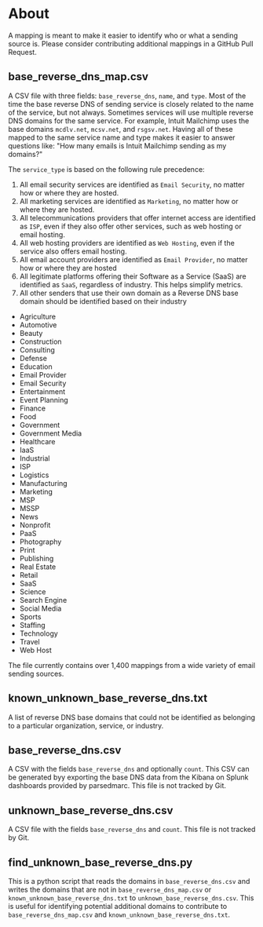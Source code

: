 # About

A mapping is meant to make it easier to identify who or what a sending source is. Please consider contributing
additional mappings in a GitHub Pull Request.

## base_reverse_dns_map.csv

A CSV file with three fields: `base_reverse_dns`, `name`, and `type`.
Most of the time the base reverse DNS of sending service is closely related to the name of the
service, but not always. Sometimes services will use multiple reverse DNS domains for the same service. For example,
Intuit Mailchimp uses the base domains `mcdlv.net`, `mcsv.net`,
and `rsgsv.net`. Having all of these mapped to the same service name and type makes it easier to answer questions like:
"How many emails is Intuit Mailchimp sending as my domains?"

The `service_type` is based on the following rule precedence:

1. All email security services are identified as `Email Security`, no matter how or where they are hosted.
2. All marketing services are identified as `Marketing`, no matter how or where they are hosted.
3. All telecommunications providers that offer internet access are identified as `ISP`, even if they also offer other services, such as web hosting or email hosting.
4. All web hosting providers are identified as `Web Hosting`, even if the service also offers email hosting.
5. All email account providers are identified as `Email Provider`, no matter how or where they are hosted
6. All legitimate platforms offering their Software as a Service (SaaS) are identified as `SaaS`, regardless of industry. This helps simplify metrics.
7. All other senders that use their own domain as a Reverse DNS base domain should be identified based on their industry

- Agriculture
- Automotive
- Beauty
- Construction
- Consulting
- Defense
- Education
- Email Provider
- Email Security
- Entertainment
- Event Planning
- Finance
- Food
- Government
- Government Media
- Healthcare
- IaaS
- Industrial
- ISP
- Logistics
- Manufacturing
- Marketing
- MSP
- MSSP
- News
- Nonprofit
- PaaS
- Photography
- Print
- Publishing
- Real Estate
- Retail
- SaaS
- Science
- Search Engine
- Social Media
- Sports
- Staffing
- Technology
- Travel
- Web Host

The file currently contains over 1,400 mappings from a wide variety of email sending sources.

## known_unknown_base_reverse_dns.txt

A list of reverse DNS base domains that could not be identified as belonging to a particular organization, service, or industry.

## base_reverse_dns.csv

A CSV with the fields `base_reverse_dns` and optionally `count`. This CSV can be generated byy exporting the base DNS data from the Kibana on Splunk dashboards provided by parsedmarc. This file is not tracked by Git.

## unknown_base_reverse_dns.csv

A CSV file with the fields `base_reverse_dns` and `count`. This file is not tracked by Git.

## find_unknown_base_reverse_dns.py

This is a python script that reads the domains in `base_reverse_dns.csv` and writes the domains that are not in `base_reverse_dns_map.csv` or `known_unknown_base_reverse_dns.txt` to `unknown_base_reverse_dns.csv`. This is useful for identifying potential additional domains to contribute to `base_reverse_dns_map.csv` and `known_unknown_base_reverse_dns.txt`.
